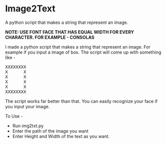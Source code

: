 # Image2Text
A python script that makes a string that represent an image.

<strong>NOTE: USE FONT FACE THAT HAS EQUAL WIDTH FOR EVERY CHARACTER. FOR EXAMPLE - CONSOLAS</strong>

I made a python script that makes a string that represent an image. For example if you input a image of box. The script will come up with something like -
<pre>
XXXXXXXX
X      X
X      X
X      X
X      X
XXXXXXXX
</pre>
The script works far better than that. You can easily recognize your face if you input your image.

To Use -
<ul>
  <li>Run img2txt.py
    <li>Enter the path of the image you want
      <li>Enter Height and Width of the text as you want.
        </ul>
